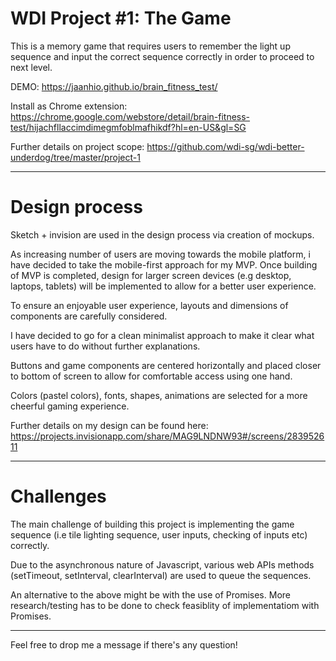 # WDI Project #1: The Game

This is a memory game that requires users to remember the light up sequence and input the correct sequence correctly in order to proceed to next level.

DEMO: https://jaanhio.github.io/brain_fitness_test/

Install as Chrome extension: https://chrome.google.com/webstore/detail/brain-fitness-test/hijachfllaccimdimegmfoblmafhikdf?hl=en-US&gl=SG

Further details on project scope: https://github.com/wdi-sg/wdi-better-underdog/tree/master/project-1

---

# Design process

Sketch + invision are used in the design process via creation of mockups.

As increasing number of users are moving towards the mobile platform, i have decided to take the mobile-first approach for my MVP. Once building of MVP is completed, design for larger screen devices (e.g desktop, laptops, tablets) will be implemented to allow for a better user experience.

To ensure an enjoyable user experience, layouts and dimensions of components are carefully considered. 

I have decided to go for a clean minimalist approach to make it clear what users have to do without further explanations.

Buttons and game components are centered horizontally and placed closer to bottom of screen to allow for comfortable access using one hand.

Colors (pastel colors), fonts, shapes, animations are selected for a more cheerful gaming experience.

Further details on my design can be found here: 
https://projects.invisionapp.com/share/MAG9LNDNW93#/screens/283952611

---

# Challenges 

The main challenge of building this project is implementing the game sequence (i.e tile lighting sequence, user inputs, checking of inputs etc) correctly. 

Due to the asynchronous nature of Javascript, various web APIs methods (setTimeout, setInterval, clearInterval) are used to queue the sequences.

An alternative to the above might be with the use of Promises. More research/testing has to be done to check feasiblity of implementatiom with Promises.

---

Feel free to drop me a message if there's any question!
